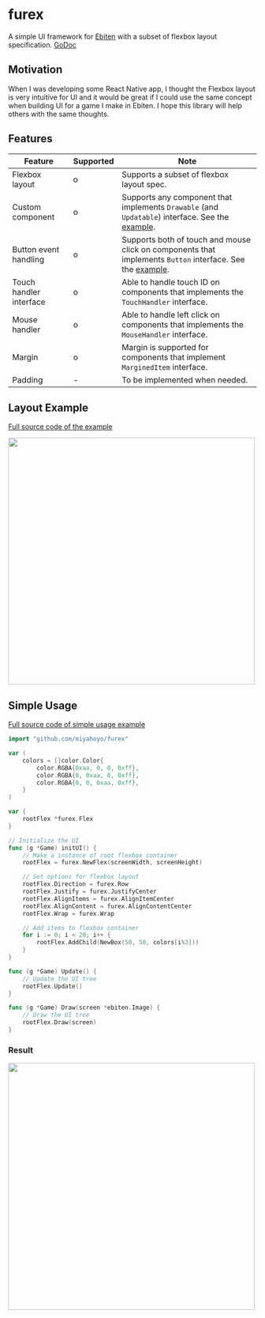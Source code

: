 # furex

A simple UI framework for [Ebiten](https://ebiten.org/) with a subset of flexbox layout specification.
[GoDoc](https://pkg.go.dev/github.com/miyahoyo/furex)

## Motivation

When I was developing some React Native app, I thought the Flexbox layout is very intuitive for UI and it would be great if I could use the same concept when building UI for a game I make in Ebiten. I hope this library will help others with the same thoughts.

## Features

| Feature                 | Supported | Note                                                                                                                   |
|-------------------------|------------------|------------------------------------------------------------------------------------------------------------------------|
| Flexbox layout          | o                | Supports a subset of flexbox layout spec.                                                                              |
| Custom component   | o                | Supports any component that implements `Drawable` (and `Updatable`) interface. See the [example](https://github.com/miyahoyo/furex/blob/master/examples/shared/box.go). |
| Button event handling   | o                | Supports both of touch and mouse click on components that implements `Button` interface. See the [example](https://github.com/miyahoyo/furex/blob/master/examples/shared/button.go). |
| Touch handler interface | o                | Able to handle touch ID on components that implements the `TouchHandler` interface.                                                                             |
| Mouse handler           | o                | Able to handle left click on components that implements the `MouseHandler` interface.                                                                                |
| Margin           | o                | Margin is supported for components that implement `MarginedItem` interface.
| Padding           | -                | To be implemented when needed.                                                     |



## Layout Example

[Full source code of the example](https://github.com/miyahoyo/furex/blob/master/examples/nesting/main.go)

<image src="https://user-images.githubusercontent.com/1475839/133440846-dae6cc3e-22d4-4e13-965c-7989b50ed58a.png" width="500px" />


## Simple Usage

[Full source code of simple usage example](https://github.com/miyahoyo/furex/blob/master/examples/wrap/main.go)

```go
import "github.com/miyahoyo/furex"

var (
	colors = []color.Color{
		color.RGBA{0xaa, 0, 0, 0xff},
		color.RGBA{0, 0xaa, 0, 0xff},
		color.RGBA{0, 0, 0xaa, 0xff},
	}
)

var {
	rootFlex *furex.Flex
}

// Initialize the UI
func (g *Game) initUI() {
	// Make a instance of root flexbox container
	rootFlex = furex.NewFlex(screenWidth, screenHeight)

	// Set options for flexbox layout
	rootFlex.Direction = furex.Row
	rootFlex.Justify = furex.JustifyCenter
	rootFlex.AlignItems = furex.AlignItemCenter
	rootFlex.AlignContent = furex.AlignContentCenter
	rootFlex.Wrap = furex.Wrap

	// Add items to flexbox container
	for i := 0; i < 20; i++ {
		rootFlex.AddChild(NewBox(50, 50, colors[i%3]))
	}
}

func (g *Game) Update() {
	// Update the UI tree
	rootFlex.Update()
}

func (g *Game) Draw(screen *ebiten.Image) {
	// Draw the UI tree
	rootFlex.Draw(screen)
}
```

### Result
<image src="https://user-images.githubusercontent.com/1475839/133445715-b94b8c7f-bcd3-4aef-b7a4-b58bbb29d556.png" width="500px" />

